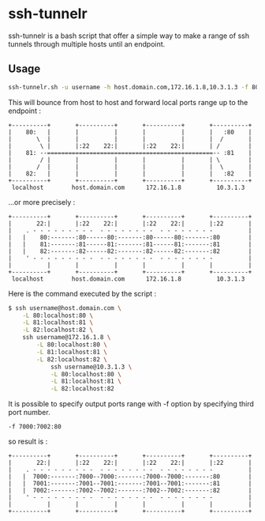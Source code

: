# ssh-tunnelr

ssh-tunnelr is a bash script that offer a simple way to make a range of
ssh tunnels through multiple hosts until an endpoint.

## Usage

```bash
ssh-tunnelr.sh -u username -h host.domain.com,172.16.1.8,10.3.1.3 -f 80:82
````
This will bounce from host to host and forward local ports range up to the endpoint :
````
+----------+       +----------+       +----------+       +----------+
|    80:   |       |          |       |          |       |   :80    |
|       \  |       |          |       |          |       |  /       |
|        \ |       |:22    22:|       |:22    22:|       | /        |
|    81: --===============================================-- :81    |
|        / |       |          |       |          |       | \        |
|       /  |       |          |       |          |       |  \       |
|    82:   |       |          |       |          |       |   :82    |
+----------+       +----------+       +----------+       +----------+
 localhost        host.domain.com      172.16.1.8          10.3.1.3
````
...or more precisely :
````
+----------+       +----------+       +----------+       +----------+
|       22:|       |:22    22:|       |:22    22:|       |:22       |
|    . - - - - - - - - -  - - - - - - - -  - - - - - - - -          |
|   |    80:-------:80------80:-------:80------80:-------:80        |
|   |    81:-------:81------81:-------:81------81:-------:81        |
|   |    82:-------:82------82:-------:82------82:-------:82        |
|    ' - - - - - - - - -  - - - - - - - -  - - - - - - - -          |
|          |       |          |       |          |       |          |
+----------+       +----------+       +----------+       +----------+
 localhost        host.domain.com      172.16.1.8          10.3.1.3
````
Here is the command executed by the script :
```bash
$ ssh username@host.domain.com \
    -L 80:localhost:80 \
    -L 81:localhost:81 \
    -L 82:localhost:82 \
    ssh username@172.16.1.8 \
        -L 80:localhost:80 \
        -L 81:localhost:81 \
        -L 82:localhost:82 \
            ssh username@10.3.1.3 \
            -L 80:localhost:80 \
            -L 81:localhost:81 \
            -L 82:localhost:82
````
It is possible to specify output ports range with -f option by specifying third port number.
````
-f 7000:7002:80
````
so result is :
````
+----------+       +----------+       +----------+       +----------+
|       22:|       |:22    22:|       |:22    22:|       |:22       |
|    . - - - - - - - - -  - - - - - - - -  - - - - - - - -          |
|   |  7000:-------:7000--7000:-------:7000--7000:-------:80        |
|   |  7001:-------:7001--7001:-------:7001--7001:-------:81        |
|   |  7002:-------:7002--7002:-------:7002--7002:-------:82        |
|    ' - - - - - - - - -  - - - - - - - -  - - - - - - - -          |
|          |       |          |       |          |       |          |
+----------+       +----------+       +----------+       +----------+
````
